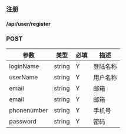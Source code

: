 ### 注册 

#### /api/user/register
### POST

| 参数    |  类型  | 必填 |描述
|--------|--------|--------|--------|
|loginName| string | Y | 登陆名称 | 
|userName| string | Y | 用户名称|
|email| string | Y | 邮箱|
|email| string | Y | 邮箱|
|phonenumber | string | Y | 手机号|
|password | string | Y | 密码|

 